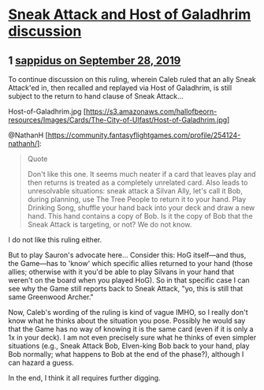 # [Sneak Attack and Host of Galadhrim discussion](https://community.fantasyflightgames.com/topic/300556-sneak-attack-and-host-of-galadhrim-discussion/)

## 1 [sappidus on September 28, 2019](https://community.fantasyflightgames.com/topic/300556-sneak-attack-and-host-of-galadhrim-discussion/?do=findComment&comment=3795209)

To continue discussion on this ruling, wherein Caleb ruled that an ally Sneak Attack'ed in, then recalled and replayed via Host of Galadhrim, is still subject to the return to hand clause of Sneak Attack…

Host-of-Galadhrim.jpg [https://s3.amazonaws.com/hallofbeorn-resources/Images/Cards/The-City-of-Ulfast/Host-of-Galadhrim.jpg]

@NathanH [https://community.fantasyflightgames.com/profile/254124-nathanh/]:

> Quote
> 
> Don't like this one. It seems much neater if a card that leaves play and then returns is treated as a completely unrelated card. Also leads to unresolvable situations: sneak attack a Silvan Ally, let's call it Bob, during planning, use The Tree People to return it to your hand. Play Drinking Song, shuffle your hand back into your deck and draw a new hand. This hand contains a copy of Bob. Is it the copy of Bob that the Sneak Attack is targeting, or not? We do not know.

I do not like this ruling either.

But to play Sauron's advocate here… Consider this: HoG itself—and thus, the Game—has to 'know' which specific allies returned to your hand (those allies; otherwise with it you'd be able to play Silvans in your hand that weren't on the board when you played HoG). So in that specific case I can see why the Game still reports back to Sneak Attack, "yo, this is still that same Greenwood Archer."

Now, Caleb's wording of the ruling is kind of vague IMHO, so I really don't know what he thinks about the situation you pose. Possibly he would say that the Game has no way of knowing it is the same card (even if it is only a 1x in your deck). I am not even precisely sure what he thinks of even simpler situations (e.g., Sneak Attack Bob, Elven-king Bob back to your hand, play Bob normally; what happens to Bob at the end of the phase?), although I can hazard a guess.

In the end, I think it all requires further digging.

